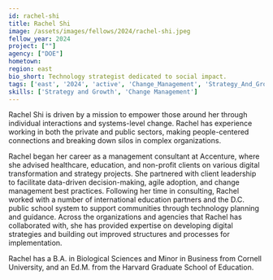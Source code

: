 ```yaml
---
id: rachel-shi
title: Rachel Shi
image: /assets/images/fellows/2024/rachel-shi.jpeg
fellow_year: 2024
project: [""]
agency: ["DOE"]
hometown: 
region: east
bio_short: Technology strategist dedicated to social impact.
tags: ['east', '2024', 'active', 'Change_Management', 'Strategy_And_Growth']
skills: ['Strategy and Growth', 'Change Management']
---
```

Rachel Shi is driven by a mission to empower those around her through individual interactions and systems-level change. Rachel has experience working in both the private and public sectors, making people-centered connections and breaking down silos in complex organizations.

Rachel began her career as a management consultant at Accenture, where she advised healthcare, education, and non-profit clients on various digital transformation and strategy projects. She partnered with client leadership to facilitate data-driven decision-making, agile adoption, and change management best practices. Following her time in consulting, Rachel worked with a number of international education partners and the D.C. public school system to support communities through technology planning and guidance. Across the organizations and agencies that Rachel has collaborated with, she has provided expertise on developing digital strategies and building out improved structures and processes for implementation.

Rachel has a B.A. in Biological Sciences and Minor in Business from Cornell University, and an Ed.M. from the Harvard Graduate School of Education. 